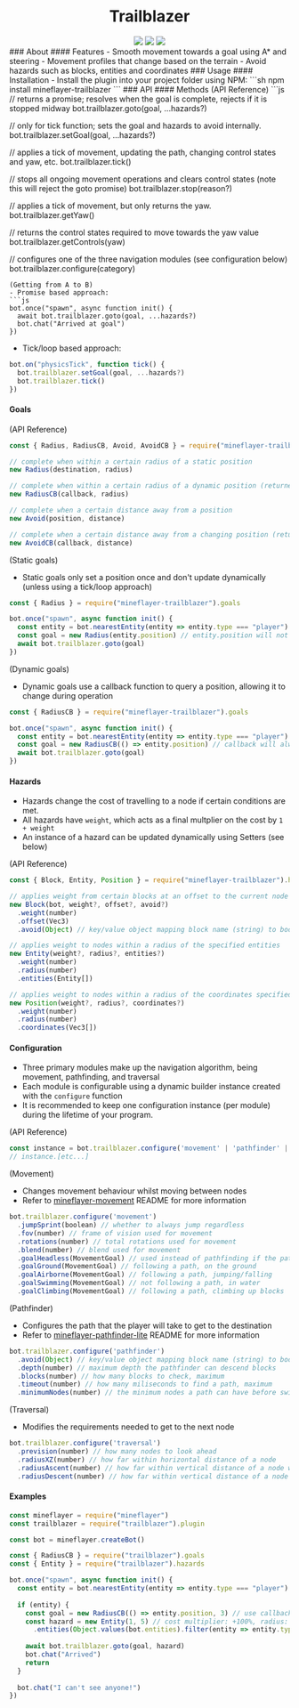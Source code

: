 <div align="center">
  <h1>Trailblazer</h1>
  <body>
  <img src="https://img.shields.io/npm/v/mineflayer-trailblazer?style=flat-square">
  <img src="https://img.shields.io/github/issues-pr/firejoust/trailblazer?style=flat-square">
  <img src="https://img.shields.io/github/issues/firejoust/trailblazer?style=flat-square">
  </body>
</div>
### About
#### Features
- Smooth movement towards a goal using A* and steering
- Movement profiles that change based on the terrain
- Avoid hazards such as blocks, entities and coordinates
### Usage
#### Installation
- Install the plugin into your project folder using NPM:
```sh
npm install mineflayer-trailblazer
```
### API
#### Methods
(API Reference)
```js
// returns a promise; resolves when the goal is complete, rejects if it is stopped midway
bot.trailblazer.goto(goal, ...hazards?)

// only for tick function; sets the goal and hazards to avoid internally.
bot.trailblazer.setGoal(goal, ...hazards?)

// applies a tick of movement, updating the path, changing control states and yaw, etc.
bot.trailblazer.tick()

// stops all ongoing movement operations and clears control states (note this will reject the goto promise)
bot.trailblazer.stop(reason?)

// applies a tick of movement, but only returns the yaw.
bot.trailblazer.getYaw()

// returns the control states required to move towards the yaw value
bot.trailblazer.getControls(yaw)

// configures one of the three navigation modules (see configuration below)
bot.trailblazer.configure(category)
```
(Getting from A to B)
- Promise based approach:
```js
bot.once("spawn", async function init() {
  await bot.trailblazer.goto(goal, ...hazards?)
  bot.chat("Arrived at goal")
})
```
- Tick/loop based approach:
```js
bot.on("physicsTick", function tick() {
  bot.trailblazer.setGoal(goal, ...hazards?)
  bot.trailblazer.tick()
})
```
#### Goals
(API Reference)
```js
const { Radius, RadiusCB, Avoid, AvoidCB } = require("mineflayer-trailblazer").goals

// complete when within a certain radius of a static position
new Radius(destination, radius)

// complete when within a certain radius of a dynamic position (returned by the callback)
new RadiusCB(callback, radius)

// complete when a certain distance away from a position
new Avoid(position, distance)

// complete when a certain distance away from a changing position (returned by the callback)
new AvoidCB(callback, distance)
```
(Static goals)
- Static goals only set a position once and don't update dynamically (unless using a tick/loop approach)
```js
const { Radius } = require("mineflayer-trailblazer").goals

bot.once("spawn", async function init() {
  const entity = bot.nearestEntity(entity => entity.type === "player")
  const goal = new Radius(entity.position) // entity.position will not update if the entity moves somewhere else
  await bot.trailblazer.goto(goal)
})
```
(Dynamic goals)
- Dynamic goals use a callback function to query a position, allowing it to change during operation
```js
const { RadiusCB } = require("mineflayer-trailblazer").goals

bot.once("spawn", async function init() {
  const entity = bot.nearestEntity(entity => entity.type === "player")
  const goal = new RadiusCB(() => entity.position) // callback will always return the updated position
  await bot.trailblazer.goto(goal)
})
```
#### Hazards
- Hazards change the cost of travelling to a node if certain conditions are met.
- All hazards have `weight`, which acts as a final multplier on the cost by `1 + weight`
- An instance of a hazard can be updated dynamically using Setters (see below)

(API Reference)
```js
const { Block, Entity, Position } = require("mineflayer-trailblazer").hazards

// applies weight from certain blocks at an offset to the current node
new Block(bot, weight?, offset?, avoid?)
  .weight(number)
  .offset(Vec3)
  .avoid(Object) // key/value object mapping block name (string) to boolean

// applies weight to nodes within a radius of the specified entities
new Entity(weight?, radius?, entities?)
  .weight(number)
  .radius(number)
  .entities(Entity[])

// applies weight to nodes within a radius of the coordinates specified
new Position(weight?, radius?, coordinates?)
  .weight(number)
  .radius(number)
  .coordinates(Vec3[])
```
#### Configuration
- Three primary modules make up the navigation algorithm, being movement, pathfinding, and traversal
- Each module is configurable using a dynamic builder instance created with the `configure` function
- It is recommended to keep one configuration instance (per module) during the lifetime of your program.

(API Reference)
```js
const instance = bot.trailblazer.configure('movement' | 'pathfinder' | 'traversal')
// instance.[etc...]
```
(Movement)
- Changes movement behaviour whilst moving between nodes
- Refer to [mineflayer-movement](https://github.com/firejoust/mineflayer-movement) README for more information
```js
bot.trailblazer.configure('movement')
  .jumpSprint(boolean) // whether to always jump regardless
  .fov(number) // frame of vision used for movement
  .rotations(number) // total rotations used for movement
  .blend(number) // blend used for movement
  .goalHeadless(MovementGoal) // used instead of pathfinding if the path is too small
  .goalGround(MovementGoal) // following a path, on the ground
  .goalAirborne(MovementGoal) // following a path, jumping/falling
  .goalSwimming(MovementGoal) // not following a path, in water
  .goalClimbing(MovementGoal) // following a path, climbing up blocks
```
(Pathfinder)
- Configures the path that the player will take to get to the destination
- Refer to [mineflayer-pathfinder-lite](https://github.com/firejoust/mineflayer-pathfinder-lite) README for more information
```js
bot.trailblazer.configure('pathfinder')
  .avoid(Object) // key/value object mapping block name (string) to boolean
  .depth(number) // maximum depth the pathfinder can descend blocks
  .blocks(number) // how many blocks to check, maximum
  .timeout(number) // how many miliseconds to find a path, maximum
  .minimumNodes(number) // the minimum nodes a path can have before switching to headless mode
```
(Traversal)
- Modifies the requirements needed to get to the next node
```js
bot.trailblazer.configure('traversal')
  .prevision(number) // how many nodes to look ahead
  .radiusXZ(number) // how far within horizontal distance of a node
  .radiusAscent(number) // how far within vertical distance of a node whilst climbing up
  .radiusDescent(number) // how far within vertical distance of a node whilst descending
```
#### Examples
```js
const mineflayer = require("mineflayer")
const trailblazer = require("trailblazer").plugin

const bot = mineflayer.createBot()

const { RadiusCB } = require("trailblazer").goals
const { Entity } = require("trailblazer").hazards

bot.once("spawn", async function init() {
  const entity = bot.nearestEntity(entity => entity.type === "player")
  
  if (entity) {
    const goal = new RadiusCB(() => entity.position, 3) // use callback to dynamically update position
    const hazard = new Entity(1, 5) // cost multiplier: +100%, radius: 5
      .entities(Object.values(bot.entities).filter(entity => entity.type === "mob"))
      
    await bot.trailblazer.goto(goal, hazard)
    bot.chat("Arrived")
    return
  }
  
  bot.chat("I can't see anyone!")
})
```

